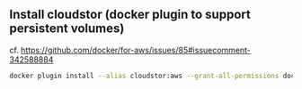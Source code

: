## Install cloudstor (docker plugin to support persistent volumes)

cf. https://github.com/docker/for-aws/issues/85#issuecomment-342588884

```bash
docker plugin install --alias cloudstor:aws --grant-all-permissions docker4x/cloudstor:18.03.1-ce-aws1 CLOUD_PLATFORM=AWS DEBUG=1 AWS_REGION=us-west-2 EFS_SUPPORTED=0 AWS_STACK_ID=nostack
```
